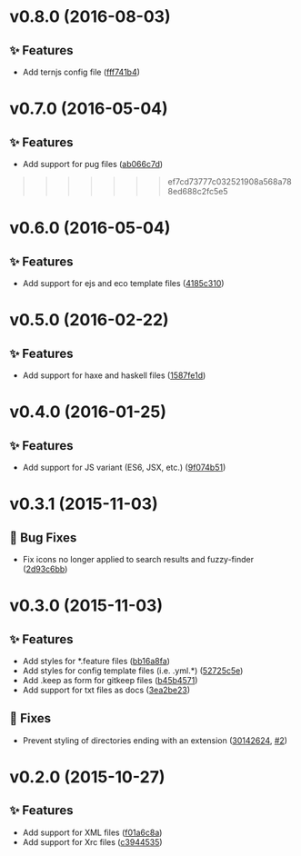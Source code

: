 <a name="v0.8.0"></a>
# v0.8.0 (2016-08-03)

## :sparkles: Features

- Add ternjs config file ([fff741b4](https://github.com/abe33/atom-unfancy-file-icons/commit/fff741b4237036f95baf1fe9cefc03e368fb7e62))

<a name="v0.7.0"></a>
# v0.7.0 (2016-05-04)

## :sparkles: Features

- Add support for pug files ([ab066c7d](https://github.com/abe33/atom-unfancy-file-icons/commit/ab066c7da8d6e55cada7c8827cd25fb78f0b1854))
>>>>>>> ef7cd73777c032521908a568a788ed688c2fc5e5

<a name="v0.6.0"></a>
# v0.6.0 (2016-05-04)

## :sparkles: Features

- Add support for ejs and eco template files ([4185c310](https://github.com/abe33/atom-unfancy-file-icons/commit/4185c3102362ee7c2db075dc45371073dfa6d70e))

<a name="v0.5.0"></a>
# v0.5.0 (2016-02-22)

## :sparkles: Features

- Add support for haxe and haskell files ([1587fe1d](https://github.com/abe33/atom-unfancy-file-icons/commit/1587fe1de00dc56e7c86a27c8f6b4d70ce38fb61))

<a name="v0.4.0"></a>
# v0.4.0 (2016-01-25)

## :sparkles: Features

- Add support for JS variant (ES6, JSX, etc.) ([9f074b51](https://github.com/abe33/atom-unfancy-file-icons/commit/9f074b51c2373bdc184402ba6a39e01cc6fda3d0))

<a name="v0.3.1"></a>
# v0.3.1 (2015-11-03)

## :bug: Bug Fixes

- Fix icons no longer applied to search results and fuzzy-finder ([2d93c6bb](https://github.com/abe33/atom-unfancy-file-icons/commit/2d93c6bb08546b55a58af3b3bae2850629cc1efd))

<a name="v0.3.0"></a>
# v0.3.0 (2015-11-03)

## :sparkles: Features

- Add styles for \*.feature files ([bb16a8fa](https://github.com/abe33/atom-unfancy-file-icons/commit/bb16a8faf380018b43d186bb5c735b10a7a73d57))
- Add styles for config template files (i.e. .yml.\*) ([52725c5e](https://github.com/abe33/atom-unfancy-file-icons/commit/52725c5e1b9197310cb4611902277b02bb7947d8))
- Add .keep as form for gitkeep files ([b45b4571](https://github.com/abe33/atom-unfancy-file-icons/commit/b45b457170b42523d2cd49bb23d762672c5b39f0))
- Add support for txt files as docs ([3ea2be23](https://github.com/abe33/atom-unfancy-file-icons/commit/3ea2be23dd2a09d09e0eacaabf8a73a5abd4b386))

## :bug: Fixes

- Prevent styling of directories ending with an extension ([30142624](https://github.com/abe33/atom-unfancy-file-icons/commit/301426248b68f0df684f7488684d08ebda562a35), [#2](https://github.com/abe33/atom-unfancy-file-icons/pull/2))

<a name="v0.2.0"></a>
# v0.2.0 (2015-10-27)

## :sparkles: Features

- Add support for XML files ([f01a6c8a](https://github.com/abe33/atom-unfancy-file-icons/commit/f01a6c8a3c6fa7ceb0206b090c532f4d386f3b97))
- Add support for Xrc files ([c3944535](https://github.com/abe33/atom-unfancy-file-icons/commit/c39445356b1403838e70b0a5cd57dbe658f7df63))
